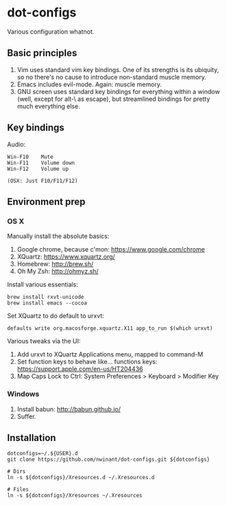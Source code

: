 dot-configs
===========

Various configuration whatnot.


Basic principles
----------------

1. Vim uses standard vim key bindings. One of its strengths is its ubiquity, so no there's no cause to introduce non-standard muscle memory.
2. Emacs includes evil-mode. Again: muscle memory.
3. GNU screen uses standard key bindings for everything within a window (well, except for alt-\ as escape), but streamlined bindings for pretty much everything else.


Key bindings
------------

Audio:

    Win-F10    Mute
    Win-F11    Volume down
    Win-F12    Volume up

    (OSX: Just F10/F11/F12)


Environment prep
-----------------

### OS X

Manually install the absolute basics:

1. Google chrome, because c'mon: https://www.google.com/chrome
2. XQuartz:   https://www.xquartz.org/
3. Homebrew:  http://brew.sh/
4. Oh My Zsh: http://ohmyz.sh/

Install various essentials:

    brew install rxvt-unicode
    brew install emacs --cocoa

Set XQuartz to do default to urxvt:

    defaults write org.macosforge.xquartz.X11 app_to_run $(which urxvt)

Various tweaks via the UI:

1. Add urxvt to XQuartz Applications menu, mapped to command-M
2. Set function keys to behave like... functions keys: https://support.apple.com/en-us/HT204436 
3. Map Caps Lock to Ctrl: System Preferences > Keyboard > Modifier Key


### Windows

1. Install babun: http://babun.github.io/
2. Suffer.


Installation
------------

````
dotconfigs=~/.${USER}.d
git clone https://github.com/nwinant/dot-configs.git ${dotconfigs}

# Dirs
ln -s ${dotconfigs}/Xresources.d ~/.Xresources.d

# Files
ln -s ${dotconfigs}/Xresources ~/.Xresources

````


